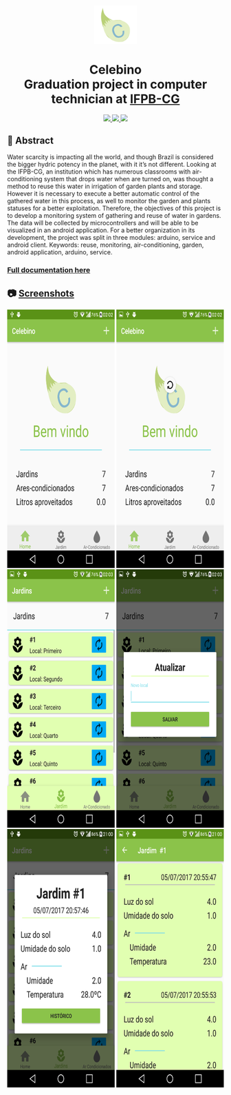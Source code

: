 <p align="center">
  <img alt="Icon" src="./Design/logo22.png" width="100"/>
</p>
<h1 align="center">
  Celebino<br/>Graduation project in computer technician at 
  <a href="http://www.ifpb.edu.br/campinagrande" alt="ifpb-cg">IFPB-CG</a>
</h1>

<p align="center">
  <a href="https://github.com/henry-ns/portfolio/graphs/commit-activity" alt="Maintenance">
    <img src="https://img.shields.io/badge/Maintained%3F-no-red.svg" />
  </a>
  <a href="./LICENSE" alt="License: MIT">
    <img src="https://img.shields.io/badge/License-MIT-blue.svg" />
  </a>
  <a href="https://www.codefactor.io/repository/github/henry-ns/celebino" alt="CodeFactor">
    <img src="https://www.codefactor.io/repository/github/henry-ns/celebino/badge" />
  </a>
</p>

## :page_facing_up: Abstract
  Water scarcity is impacting all the world, and though Brazil is considered the
bigger hydric potency in the planet, with it it’s not different. Looking at the IFPB-CG, an
institution which has numerous classrooms with air-conditioning system that drops
water when are turned on, was thought a method to reuse this water in irrigation of
garden plants and storage. However it is necessary to execute a better automatic
control of the gathered water in this process, as well to monitor the garden and plants
statuses for a better exploitation. Therefore, the objectives of this project is to develop
a monitoring system of gathering and reuse of water in gardens. The data will be
collected by microcontrollers and will be able to be visualized in an android application.
For a better organization in its development, the project was split in three modules:
arduino, service and android client.
Keywords: reuse, monitoring, air-conditioning, garden, android application, arduino,
service.

### [Full documentation here](https://drive.google.com/file/d/0B8KUsVYhoQaFRjU2ay1qd1I2MFo3TzhzakM0QXNUMFBIRVdN/view?usp=sharing)
  
## :camera: [Screenshots](https://github.com/MrH3nry/Celebino/tree/master/Design/Screenshots)

<p align="center">
  <img src="./Design/Screenshots/1.png" alt="Home" height="600"/><br/>
  <img src="./Design/Screenshots/3.png" alt="Home" height="600"/><br/>
  <img src="./Design/Screenshots/4.png" alt="Home" height="600"/>
</p>
